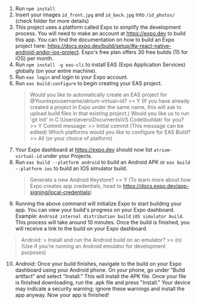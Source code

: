1. Run `npm install`
2. Insert your images `id_front.jpg` and `id_back.jpg` into `/id_photos/` (check folder for more details)
3. This project uses a platform called Expo to simplify the development process. You will need to make an account at https://expo.dev to build this app. You can find the documentation on how to build an Expo project here: https://docs.expo.dev/build/setup/#a-react-native-android-andor-ios-project. Expo's free plan offers 30 free builds (15 for iOS) per month.
4. Run `npm install -g eas-cli` to install EAS (Expo Application Services) globally (on your entire machine).
5. Run `eas login` and login to your Expo account.
6. Run `eas build:configure` to begin creating your EAS project.
    > Would you like to automatically create an EAS project for @Yourexpousername/atrium-virtual=id? >> Y (If you have already created a project in Expo under the same name, this will ask to upload build files in that existing project.)
    > Would you like us to run 'git init' in C:\Users\evers\Documents\VS Code\buildatr for you? >> Y
    > Commit message: >> Initial commit (This message can be edited)
    > Which platforms would you like to configure for EAS Build? >> All (or your choice of platform)
7. Your Expo dashboard at https://expo.dev should now list `atrium-virtual-id` under your Projects.
8. Run `eas build --platform android` to build an Android APK or `eas build --platform ios` to build an IOS simulator build.
    > Generate a new Android Keystore? >> Y (To learn more about how Expo creates app credentials, head to https://docs.expo.dev/app-signing/local-credentials)
9. Running the above command will initialize Expo to start building your app. You can view your build's progress on your Expo dashboard. Example: `Android internal distribution build` `iOS simulator build`. This process will take around 10 minutes. Once the build is finished, you will receive a link to the build on your Expo dashboard.
> Android: > Install and run the Android build on an emulator? >> (n) (Use if you're running an Android emulator for development purposes)
10. Android: Once your build finishes, navigate to the build on your Expo dashboard using your Android phone. On your phone, go under "Build artifact" and select "Install." This will install the APK file. Once your file is finished downloading, run the .apk file and press "Install." Your device may indicate a security warning; ignore these warnings and install the app anyway. Now your app is finished!

